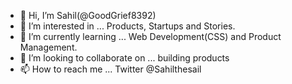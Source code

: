 - 👋 Hi, I’m Sahil(@GoodGrief8392)
- 👀 I’m interested in ... Products, Startups and Stories.
- 🌱 I’m currently learning ... Web Development(CSS) and Product Management.
- 💞️ I’m looking to collaborate on ... building products
- 📫 How to reach me ... Twitter @Sahilthesail

<!---
GoodGrief8392/GoodGrief8392 is a ✨ special ✨ repository because its `README.md` (this file) appears on your GitHub profile.
You can click the Preview link to take a look at your changes.
--->

